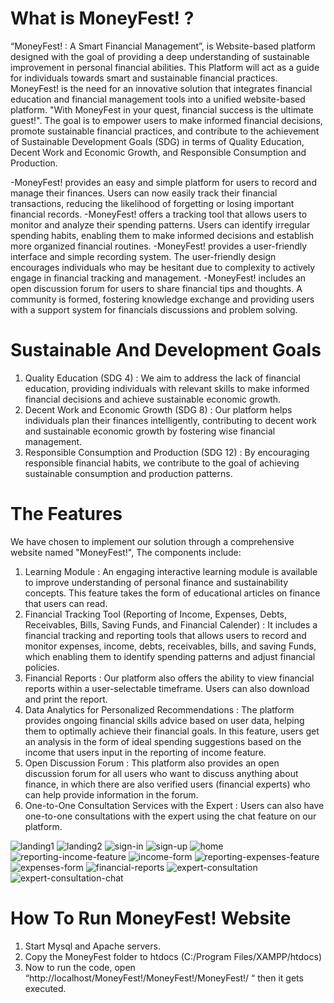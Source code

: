 # What is MoneyFest! ?
“MoneyFest! : A Smart Financial Management”, is Website-based platform designed with the goal of providing a deep understanding of sustainable improvement in personal financial abilities. This Platform will act as a guide for individuals towards smart and sustainable financial practices. 
MoneyFest! is the need for an innovative solution that integrates financial education and financial management tools into a unified website-based platform.  "With MoneyFest in your quest, financial success is the ultimate guest!". The goal is to empower users to make informed financial decisions, promote sustainable financial practices, and contribute to the achievement of Sustainable Development Goals (SDG) in terms of Quality Education, Decent Work and Economic Growth, and Responsible Consumption and Production. 

-MoneyFest! provides an easy and simple platform for users to record and manage their finances. Users can now easily track their financial transactions, reducing the likelihood of forgetting or losing important financial records.
-MoneyFest! offers a tracking tool that allows users to monitor and analyze their spending patterns. Users can identify irregular spending habits, enabling them to make informed decisions and establish more organized financial routines.
-MoneyFest! provides a user-friendly interface and simple recording system. The user-friendly design encourages individuals who may be hesitant due to complexity to actively engage in financial tracking and management.
-MoneyFest! includes an open discussion forum for users to share financial tips and thoughts. A community is formed, fostering knowledge exchange and providing users with a support system for financials discussions and problem solving.

# Sustainable And Development Goals
1.	Quality Education (SDG 4) : We aim to address the lack of financial education, providing individuals with relevant skills to make informed financial decisions and achieve sustainable economic growth.
2.	Decent Work and Economic Growth (SDG 8) : Our platform helps individuals plan their finances intelligently, contributing to decent work and sustainable economic growth by fostering wise financial management.
3.	Responsible Consumption and Production (SDG 12) : By encouraging responsible financial habits, we contribute to the goal of achieving sustainable consumption and production patterns.


# The Features
We have chosen to implement our solution through a comprehensive website named "MoneyFest!", The components include:
1.	Learning Module : An engaging interactive learning module is available to improve understanding of personal finance and sustainability concepts. This feature takes the form of educational articles on finance that users can read.
2.	Financial Tracking Tool (Reporting of Income, Expenses, Debts, Receivables, Bills, Saving Funds, and Financial Calender) : It includes a financial tracking and reporting tools that allows users to record and monitor expenses, income, debts, receivables, bills, and saving Funds, which enabling them to identify spending patterns and adjust financial policies.
3.	Financial Reports : Our platform also offers the ability to view financial reports within a user-selectable timeframe. Users can also download and print the report.
4.	Data Analytics for Personalized Recommendations : The platform provides ongoing financial skills advice based on user data, helping them to optimally achieve their financial goals. In this feature, users get an analysis in the form of ideal spending suggestions based on the income that users input in the reporting of income feature.
5.	Open Discussion Forum : This platform also provides an open discussion forum for all users who want to discuss anything about finance, in which there are also verified users (financial experts) who can help provide information in the forum.
6.	One-to-One Consultation Services with the Expert : Users can also have one-to-one consultations with the expert using the chat feature on our platform.

![landing1](https://github.com/pelangisanrila/MoneyFest/assets/116135090/54f8e38d-311c-49a3-89d0-36c436691e92)
![landing2](https://github.com/pelangisanrila/MoneyFest/assets/116135090/778008f5-e0c3-4c59-a0e7-8d11bc75662d)
![sign-in](https://github.com/pelangisanrila/MoneyFest/assets/116135090/137b6d70-2711-45fe-a968-15d5fd62adee)
![sign-up](https://github.com/pelangisanrila/MoneyFest/assets/116135090/204ab630-ef61-4108-9d3f-f4da8b0425e7)
![home](https://github.com/pelangisanrila/MoneyFest/assets/116135090/7dbc5f62-865f-4298-b887-c035b6c058ff)
![reporting-income-feature](https://github.com/pelangisanrila/MoneyFest/assets/116135090/e348cd97-9f4a-4edf-96e7-910c2463b579)
![income-form](https://github.com/pelangisanrila/MoneyFest/assets/116135090/a285e6e5-e78c-4df5-b7f9-e9139a732aae)
![reporting-expenses-feature](https://github.com/pelangisanrila/MoneyFest/assets/116135090/59e4633e-fd45-4d79-bedb-6292ab26272d)
![expenses-form](https://github.com/pelangisanrila/MoneyFest/assets/116135090/495892c0-634b-4020-bcde-4a79cdfc89ee)
![financial-reports](https://github.com/pelangisanrila/MoneyFest/assets/116135090/6b03a7b2-f9c3-41c3-8b08-eea48c5206b0)
![expert-consultation](https://github.com/pelangisanrila/MoneyFest/assets/116135090/6cbaa0e7-919e-4a79-b44d-1cfe18e13871)
![expert-consultation-chat](https://github.com/pelangisanrila/MoneyFest/assets/116135090/f8f097e4-f7b0-46fc-8d2b-d9819aba1005)


# How To Run MoneyFest! Website
1.	Start Mysql and Apache servers.
2.	Copy the MoneyFest folder to htdocs (C:/Program Files/XAMPP/htdocs)
3.	Now to run the code, open “http://localhost/MoneyFest!/MoneyFest!/MoneyFest!/ “ then it gets executed.

